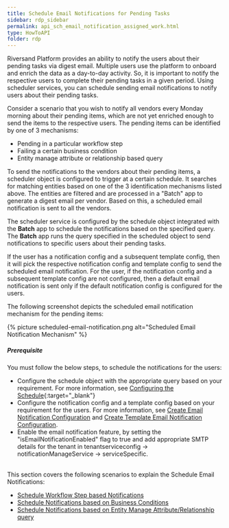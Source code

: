 ```yaml
---
title: Schedule Email Notifications for Pending Tasks  
sidebar: rdp_sidebar
permalink: api_sch_email_notification_assigned_work.html
type: HowToAPI
folder: rdp
---
```


Riversand Platform provides an ability to notify the users about their pending tasks via digest email. Multiple users use the platform to onboard and enrich the data as a day-to-day activity. So, it is important to notify the respective users to complete their pending tasks in a given period. Using scheduler services, you can schedule sending email notifications to notify users about their pending tasks.  

Consider a scenario that you wish to notify all vendors every Monday morning about their pending items, which are not yet enriched enough to send the items to the respective users. The pending items can be identified by one of 3 mechanisms:
* Pending in a particular workflow step
* Failing a certain business condition
* Entity manage attribute or relationship based query


To send the notifications to the vendors about their pending items, a scheduler object is configured to trigger at a certain schedule. It searches for matching entities based on one of the 3 identification mechanisms listed above. The entities are filtered and are processed in a "Batch" app to generate a digest email per vendor. Based on this, a scheduled email notification is sent to all the vendors.

The scheduler service is configured by the schedule object integrated with the **Batch** app to schedule the notifications based on the specified query. The **Batch** app runs the query specified in the scheduled object to send notifications to specific users about their pending tasks.

If the user has a notification config and a subsequent template config, then it will pick the respective notification config and template config to send the scheduled email notification. For the user, if the notification config and a subsequent template config are not configured, then a default email notification is sent only if the default notification config is configured for the users.

The following screenshot depicts the scheduled email notification mechanism for the pending items:

{% picture scheduled-email-notification.png alt="Scheduled Email Notification Mechanism" %}

##### Prerequisite 

You must follow the below steps, to schedule the notifications for the users: 

* Configure the schedule object with the appropriate query based on your requirement. For more information, see [Configuring the Schedule](/{{site.data.rdp_links_version.ADM}}/sch_config.html){:target="_blank"} 
* Configure the notification config and a template config based on your requirement for the users. For more information, see [Create Email Notification Configuration](api_create_email_notfn_configuration.html) and [Create Template Email Notification Configuration](api_template_email_notfn.html).
* Enable the email notification feature, by setting the "isEmailNotificationEnabled" flag to true and add appropriate SMTP details for the tenant in tenantserviceconfig → notificationManageService → serviceSpecific.

<br/>
This section covers the following scenarios to explain the Schedule Email Notifications:

* [Schedule Workflow Step based Notifications](api_scheduled_workflow_notifications.html)
* [Schedule Notifications based on Business Conditions](api_scheduled_bc_notifications.html)
* [Schedule Notifications based on Entity Manage Attribute/Relationship query](api_scheduled_entity_attribute_relationship_notifications.html)